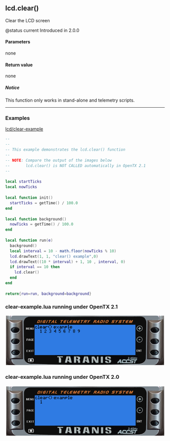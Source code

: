 <!-- This file was generated by the script. Do not edit it, any changes will be lost! -->

## lcd.clear()



Clear the LCD screen

@status current Introduced in 2.0.0


#### Parameters

none

#### Return value

none

##### Notice
This function only works in stand-alone and telemetry scripts.




---

### Examples

<a class="dlbtn" href="https://raw.githubusercontent.com/opentx/lua-reference-guide/opentx_2.2/lcd/clear-example.lua">lcd/clear-example</a>

```lua
--
--
-- This example demonstrates the lcd.clear() function
--
-- NOTE: Compare the output of the images below
--       lcd.clear() is NOT CALLED automatically in OpenTX 2.1
--

local startTicks
local nowTicks

local function init()
  startTicks = getTime() / 100.0
end

local function background()
  nowTicks = getTime() / 100.0
end

local function run(e)
  background()
  local interval = 10 - math.floor(nowTicks % 10)
  lcd.drawText(1, 1, "clear() example",0)
  lcd.drawText((10 * interval) + 1, 10 , interval, 0)
  if interval == 10 then
    lcd.clear()
  end
end

return{run=run, background=background}
```

### clear-example.lua running under OpenTX 2.1


![](clear-example1.png)

### clear-example.lua running under OpenTX 2.0


![](clear-example2.png)

